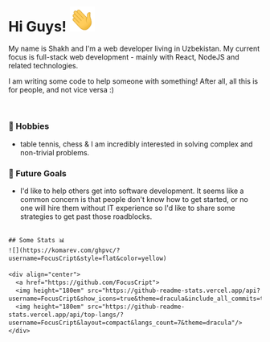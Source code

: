 # Hi Guys! <img src="images/wave.gif" width="50px">

My name is Shakh and I'm a web developer living in Uzbekistan. My current focus is full-stack web development - mainly with React, NodeJS and related technologies.

I am writing some code to help someone with something! After all, all this is for people, and not vice versa :)

&nbsp;

### :sunrise_over_mountains: Hobbies
- table tennis, chess & I am incredibly interested in solving complex and non-trivial problems. 
&nbsp;

### :dart: Future Goals
- I'd like to help others get into software development.  It seems like a common concern is that people don't know how to get started, or no one will hire them without IT experience so I'd like to share some strategies to get past those roadblocks. 
```

## Some Stats 📊
![](https://komarev.com/ghpvc/?username=FocusCript&style=flat&color=yellow)

<div align="center">
  <a href="https://github.com/FocusCript">
  <img height="180em" src="https://github-readme-stats.vercel.app/api?username=FocusCript&show_icons=true&theme=dracula&include_all_commits=true&count_private=true"/>
  <img height="180em" src="https://github-readme-stats.vercel.app/api/top-langs/?username=FocusCript&layout=compact&langs_count=7&theme=dracula"/>
</div>
